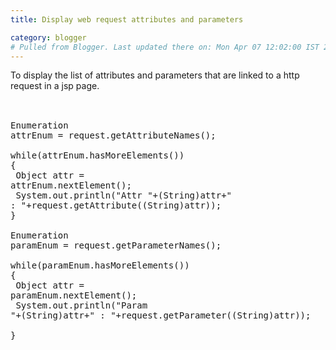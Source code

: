```yaml
---
title: Display web request attributes and parameters

category: blogger
# Pulled from Blogger. Last updated there on: Mon Apr 07 12:02:00 IST 2008
---
```

To display the list of attributes and parameters that are linked to a http request in a jsp page.<br /><br /><pre name="code" class="java"><br />Enumeration attrEnum = request.getAttributeNames(); <br />while(attrEnum.hasMoreElements()) <br />{       <br />        Object attr = attrEnum.nextElement(); <br />        System.out.println("Attr "+(String)attr+" : "+request.getAttribute((String)attr)); <br />}<br /><br />Enumeration paramEnum = request.getParameterNames(); <br />while(paramEnum.hasMoreElements()) <br />{       <br />        Object attr = paramEnum.nextElement(); <br />        System.out.println("Param "+(String)attr+" : "+request.getParameter((String)attr)); <br />}<br /></pre>
